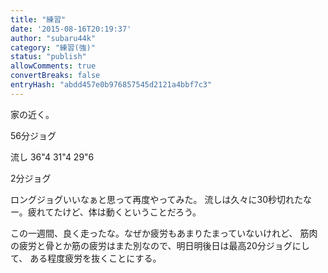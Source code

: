 ```yaml
---
title: "練習"
date: '2015-08-16T20:19:37'
author: "subaru44k"
category: "練習(強)"
status: "publish"
allowComments: true
convertBreaks: false
entryHash: "abdd457e0b976857545d2121a4bbf7c3"
---
```

家の近く。

56分ジョグ

流し
36"4
31"4
29"6

2分ジョグ

ロングジョグいいなぁと思って再度やってみた。
流しは久々に30秒切れたなー。疲れてたけど、体は動くということだろう。

この一週間、良く走ったな。なぜか疲労もあまりたまっていないけれど、
筋肉の疲労と骨とか筋の疲労はまた別なので、明日明後日は最高20分ジョグにして、
ある程度疲労を抜くことにする。
